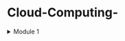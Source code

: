 # Cloud-Computing-

<details>
<summary> Module 1 </summary>
<br>

**Understanding Cloud Concepts**

**What is the Cloud**
- is a global network of servers around the worls acting as one hard drive.
- Signing onto your gmail account, watching a show on Netflix or opening a file on Dropbox, you are using the cloud
- 

</br>
